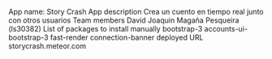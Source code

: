 App name: 
    Story Crash
App description
    Crea un cuento en tiempo real junto con otros usuarios
Team members
    David Joaquin Magaña Pesqueira (ls30382)
List of packages to install manually
    bootstrap-3
    accounts-ui-bootstrap-3
    fast-render
    connection-banner
deployed URL
    storycrash.meteor.com